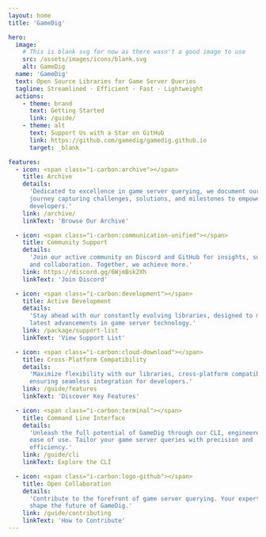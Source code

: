 ```yaml
---
layout: home
title: 'GameDig'

hero:
  image:
    # This is blank svg for now as there wasn't a good image to use
    src: /assets/images/icons/blank.svg
    alt: GameDig
  name: 'GameDig'
  text: Open Source Libraries for Game Server Queries
  tagline: Streamlined · Efficient · Fast · Lightweight
  actions:
    - theme: brand
      text: Getting Started
      link: /guide/
    - theme: alt
      text: Support Us with a Star on GitHub
      link: https://github.com/gamedig/gamedig.github.io
      target: _blank

features:
  - icon: <span class="i-carbon:archive"></span>
    title: Archive
    details:
      'Dedicated to excellence in game server querying, we document our evolving
      journey capturing challenges, solutions, and milestones to empower future
      developers.'
    link: /archive/
    linkText: 'Browse Our Archive'

  - icon: <span class="i-carbon:communication-unified"></span>
    title: Community Support
    details:
      'Join our active community on Discord and GitHub for insights, support,
      and collaboration. Together, we achieve more.'
    link: https://discord.gg/6WjmBsk2Xh
    linkText: 'Join Discord'

  - icon: <span class="i-carbon:development"></span>
    title: Active Development
    details:
      'Stay ahead with our constantly evolving libraries, designed to meet the
      latest advancements in game server technology.'
    link: /package/support-list
    linkText: 'View Support List'

  - icon: <span class="i-carbon:cloud-download"></span>
    title: Cross-Platform Compatibility
    details:
      'Maximize flexibility with our libraries, cross-platform compatibility,
      ensuring seamless integration for developers.'
    link: /guide/features
    linkText: 'Discover Key Features'

  - icon: <span class="i-carbon:terminal"></span>
    title: Command Line Interface
    details:
      'Unleash the full potential of GameDig through our CLI, engineered for
      ease of use. Tailor your game server queries with precision and
      efficiency.'
    link: /guide/cli
    linkText: Explore the CLI

  - icon: <span class="i-carbon:logo-github"></span>
    title: Open Collaboration
    details:
      'Contribute to the forefront of game server querying. Your expertise can
      shape the future of GameDig.'
    link: /guide/contributing
    linkText: 'How to Contribute'
---
```

